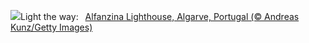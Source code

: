 ![](https://www.bing.com/th?id=OHR.AlfanzinaLighthouse_EN-US9545750672_UHD.jpg&w=1000)Light the way:&nbsp;&ensp;[Alfanzina Lighthouse, Algarve, Portugal (© Andreas Kunz/Getty Images)](https://www.bing.com/th?id=OHR.AlfanzinaLighthouse_EN-US9545750672_UHD.jpg)
<br><br/>
